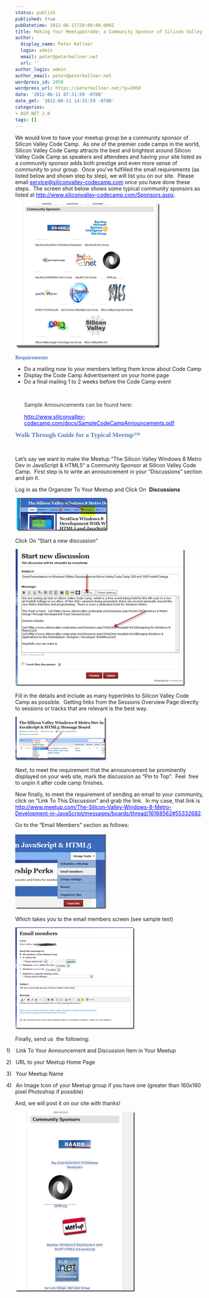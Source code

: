 ```yaml
---
status: publish
published: true
pubDatetime: 2012-06-11T20:00:00.000Z
title: Making Your Meetup&trade; a Community Sponsor of Silicon Valley Code Camp
author:
  display_name: Peter Kellner
  login: admin
  email: peter@peterkellner.net
  url: ''
author_login: admin
author_email: peter@peterkellner.net
wordpress_id: 2050
wordpress_url: https://peterkellner.net/?p=2050
date: '2012-06-11 07:31:59 -0700'
date_gmt: '2012-06-11 14:31:59 -0700'
categories:
- ASP.NET 2.0
tags: []
---
```

<p><meta http-equiv="Content-Type" content="text/html; charset=macintosh" /><meta name="ProgId" content="Word.Document" /><meta name="Generator" content="Microsoft Word 14" /><meta name="Originator" content="Microsoft Word 14" />
<link href="MakingYourMEETUPaCommunitySponsor_files/filelist.xml" rel="File-List" />
<link href="MakingYourMEETUPaCommunitySponsor_files/editdata.mso" rel="Edit-Time-Data" />
<style><!--<br />
v\:* {behavior:url(#default#VML);} o\:* {behavior:url(#default#VML);} w\:* {behavior:url(#default#VML);} .shape {behavior:url(#default#VML);}<br />
--></style>
<link href="MakingYourMEETUPaCommunitySponsor_files/themedata.xml" rel="themeData" />
<style><!--<br />
<!--  /* Font Definitions */ @font-face 	{font-family:"Courier New"; 	panose-1:2 7 3 9 2 2 5 2 4 4; 	mso-font-charset:0; 	mso-generic-font-family:auto; 	mso-font-pitch:variable; 	mso-font-signature:-536859905 -1073711037 9 0 511 0;} @font-face 	{font-family:wingdings; 	panose-1:5 0 0 0 0 0 0 0 0 0; 	mso-font-charset:2; 	mso-generic-font-family:auto; 	mso-font-pitch:variable; 	mso-font-signature:0 268435456 0 0 -2147483648 0;} @font-face 	{font-family:"\FF2D\FF33 \30B4\30B7\30C3\30AF"; 	mso-font-charset:78; 	mso-generic-font-family:auto; 	mso-font-pitch:variable; 	mso-font-signature:1 134676480 16 0 131072 0;} @font-face 	{font-family:"\FF2D\FF33 \30B4\30B7\30C3\30AF"; 	mso-font-charset:78; 	mso-generic-font-family:auto; 	mso-font-pitch:variable; 	mso-font-signature:1 134676480 16 0 131072 0;} @font-face 	{font-family:calibri; 	panose-1:2 15 5 2 2 2 4 3 2 4; 	mso-font-charset:0; 	mso-generic-font-family:auto; 	mso-font-pitch:variable; 	mso-font-signature:-520092929 1073786111 9 0 415 0;} @font-face 	{font-family:cambria; 	panose-1:2 4 5 3 5 4 6 3 2 4; 	mso-font-charset:0; 	mso-generic-font-family:auto; 	mso-font-pitch:variable; 	mso-font-signature:-536870145 1073743103 0 0 415 0;} @font-face 	{font-family:tahoma; 	panose-1:2 11 6 4 3 5 4 4 2 4; 	mso-font-charset:0; 	mso-generic-font-family:auto; 	mso-font-pitch:variable; 	mso-font-signature:3 0 0 0 1 0;}  /* Style Definitions */ p.msonormal, li.msonormal, div.msonormal 	{mso-style-unhide:no; 	mso-style-qformat:yes; 	mso-style-parent:""; 	margin-top:0in; 	margin-right:0in; 	margin-bottom:10.0pt; 	margin-left:0in; 	line-height:115%; 	mso-pagination:widow-orphan; 	font-size:11.0pt; 	font-family:calibri; 	mso-ascii-font-family:calibri; 	mso-ascii-theme-font:minor-latin; 	mso-fareast-font-family:calibri; 	mso-fareast-theme-font:minor-latin; 	mso-hansi-font-family:calibri; 	mso-hansi-theme-font:minor-latin; 	mso-bidi-font-family:"Times New Roman"; 	mso-bidi-theme-font:minor-bidi;} h1 	{mso-style-priority:9; 	mso-style-unhide:no; 	mso-style-qformat:yes; 	mso-style-link:"Heading 1 Char"; 	mso-style-next:normal; 	margin-top:24.0pt; 	margin-right:0in; 	margin-bottom:0in; 	margin-left:0in; 	margin-bottom:.0001pt; 	line-height:115%; 	mso-pagination:widow-orphan lines-together; 	page-break-after:avoid; 	mso-outline-level:1; 	font-size:14.0pt; 	font-family:cambria; 	mso-ascii-font-family:cambria; 	mso-ascii-theme-font:major-latin; 	mso-fareast-font-family:"\FF2D\FF33 \30B4\30B7\30C3\30AF"; 	mso-fareast-theme-font:major-fareast; 	mso-hansi-font-family:cambria; 	mso-hansi-theme-font:major-latin; 	mso-bidi-font-family:"Times New Roman"; 	mso-bidi-theme-font:major-bidi; 	color:#365f91; 	mso-themecolor:accent1; 	mso-themeshade:191; 	mso-font-kerning:0pt;} h2 	{mso-style-priority:9; 	mso-style-qformat:yes; 	mso-style-link:"Heading 2 Char"; 	mso-style-next:normal; 	margin-top:10.0pt; 	margin-right:0in; 	margin-bottom:0in; 	margin-left:0in; 	margin-bottom:.0001pt; 	line-height:115%; 	mso-pagination:widow-orphan lines-together; 	page-break-after:avoid; 	mso-outline-level:2; 	font-size:13.0pt; 	font-family:cambria; 	mso-ascii-font-family:cambria; 	mso-ascii-theme-font:major-latin; 	mso-fareast-font-family:"\FF2D\FF33 \30B4\30B7\30C3\30AF"; 	mso-fareast-theme-font:major-fareast; 	mso-hansi-font-family:cambria; 	mso-hansi-theme-font:major-latin; 	mso-bidi-font-family:"Times New Roman"; 	mso-bidi-theme-font:major-bidi; 	color:#4f81bd; 	mso-themecolor:accent1;} h3 	{mso-style-priority:9; 	mso-style-qformat:yes; 	mso-style-link:"Heading 3 Char"; 	mso-style-next:normal; 	margin-top:10.0pt; 	margin-right:0in; 	margin-bottom:0in; 	margin-left:0in; 	margin-bottom:.0001pt; 	line-height:115%; 	mso-pagination:widow-orphan lines-together; 	page-break-after:avoid; 	mso-outline-level:3; 	font-size:11.0pt; 	font-family:cambria; 	mso-ascii-font-family:cambria; 	mso-ascii-theme-font:major-latin; 	mso-fareast-font-family:"\FF2D\FF33 \30B4\30B7\30C3\30AF"; 	mso-fareast-theme-font:major-fareast; 	mso-hansi-font-family:cambria; 	mso-hansi-theme-font:major-latin; 	mso-bidi-font-family:"Times New Roman"; 	mso-bidi-theme-font:major-bidi; 	color:#4f81bd; 	mso-themecolor:accent1;} h4 	{mso-style-priority:9; 	mso-style-qformat:yes; 	mso-style-link:"Heading 4 Char"; 	mso-style-next:normal; 	margin-top:10.0pt; 	margin-right:0in; 	margin-bottom:0in; 	margin-left:0in; 	margin-bottom:.0001pt; 	line-height:115%; 	mso-pagination:widow-orphan lines-together; 	page-break-after:avoid; 	mso-outline-level:4; 	font-size:11.0pt; 	font-family:cambria; 	mso-ascii-font-family:cambria; 	mso-ascii-theme-font:major-latin; 	mso-fareast-font-family:"\FF2D\FF33 \30B4\30B7\30C3\30AF"; 	mso-fareast-theme-font:major-fareast; 	mso-hansi-font-family:cambria; 	mso-hansi-theme-font:major-latin; 	mso-bidi-font-family:"Times New Roman"; 	mso-bidi-theme-font:major-bidi; 	color:#4f81bd; 	mso-themecolor:accent1; 	font-style:italic;} p.msoheader, li.msoheader, div.msoheader 	{mso-style-priority:99; 	mso-style-link:"Header Char"; 	margin:0in; 	margin-bottom:.0001pt; 	mso-pagination:widow-orphan; 	tab-stops:center 3.25in right 6.5in; 	font-size:11.0pt; 	font-family:calibri; 	mso-ascii-font-family:calibri; 	mso-ascii-theme-font:minor-latin; 	mso-fareast-font-family:calibri; 	mso-fareast-theme-font:minor-latin; 	mso-hansi-font-family:calibri; 	mso-hansi-theme-font:minor-latin; 	mso-bidi-font-family:"Times New Roman"; 	mso-bidi-theme-font:minor-bidi;} p.msofooter, li.msofooter, div.msofooter 	{mso-style-priority:99; 	mso-style-link:"Footer Char"; 	margin:0in; 	margin-bottom:.0001pt; 	mso-pagination:widow-orphan; 	tab-stops:center 3.25in right 6.5in; 	font-size:11.0pt; 	font-family:calibri; 	mso-ascii-font-family:calibri; 	mso-ascii-theme-font:minor-latin; 	mso-fareast-font-family:calibri; 	mso-fareast-theme-font:minor-latin; 	mso-hansi-font-family:calibri; 	mso-hansi-theme-font:minor-latin; 	mso-bidi-font-family:"Times New Roman"; 	mso-bidi-theme-font:minor-bidi;} a:link, span.msohyperlink 	{mso-style-priority:99; 	color:blue; 	mso-themecolor:hyperlink; 	text-decoration:underline; 	text-underline:single;} a:visited, span.msohyperlinkfollowed 	{mso-style-noshow:yes; 	mso-style-priority:99; 	color:purple; 	mso-themecolor:followedhyperlink; 	text-decoration:underline; 	text-underline:single;} p.msoacetate, li.msoacetate, div.msoacetate 	{mso-style-noshow:yes; 	mso-style-priority:99; 	mso-style-link:"Balloon Text Char"; 	margin:0in; 	margin-bottom:.0001pt; 	mso-pagination:widow-orphan; 	font-size:8.0pt; 	font-family:tahoma; 	mso-fareast-font-family:calibri; 	mso-fareast-theme-font:minor-latin; 	mso-bidi-font-family:tahoma;} p.msolistparagraph, li.msolistparagraph, div.msolistparagraph 	{mso-style-priority:34; 	mso-style-unhide:no; 	mso-style-qformat:yes; 	margin-top:0in; 	margin-right:0in; 	margin-bottom:10.0pt; 	margin-left:.5in; 	mso-add-space:auto; 	line-height:115%; 	mso-pagination:widow-orphan; 	font-size:11.0pt; 	font-family:calibri; 	mso-ascii-font-family:calibri; 	mso-ascii-theme-font:minor-latin; 	mso-fareast-font-family:calibri; 	mso-fareast-theme-font:minor-latin; 	mso-hansi-font-family:calibri; 	mso-hansi-theme-font:minor-latin; 	mso-bidi-font-family:"Times New Roman"; 	mso-bidi-theme-font:minor-bidi;} p.msolistparagraphcxspfirst, li.msolistparagraphcxspfirst, div.msolistparagraphcxspfirst 	{mso-style-priority:34; 	mso-style-unhide:no; 	mso-style-qformat:yes; 	mso-style-type:export-only; 	margin-top:0in; 	margin-right:0in; 	margin-bottom:0in; 	margin-left:.5in; 	margin-bottom:.0001pt; 	mso-add-space:auto; 	line-height:115%; 	mso-pagination:widow-orphan; 	font-size:11.0pt; 	font-family:calibri; 	mso-ascii-font-family:calibri; 	mso-ascii-theme-font:minor-latin; 	mso-fareast-font-family:calibri; 	mso-fareast-theme-font:minor-latin; 	mso-hansi-font-family:calibri; 	mso-hansi-theme-font:minor-latin; 	mso-bidi-font-family:"Times New Roman"; 	mso-bidi-theme-font:minor-bidi;} p.msolistparagraphcxspmiddle, li.msolistparagraphcxspmiddle, div.msolistparagraphcxspmiddle 	{mso-style-priority:34; 	mso-style-unhide:no; 	mso-style-qformat:yes; 	mso-style-type:export-only; 	margin-top:0in; 	margin-right:0in; 	margin-bottom:0in; 	margin-left:.5in; 	margin-bottom:.0001pt; 	mso-add-space:auto; 	line-height:115%; 	mso-pagination:widow-orphan; 	font-size:11.0pt; 	font-family:calibri; 	mso-ascii-font-family:calibri; 	mso-ascii-theme-font:minor-latin; 	mso-fareast-font-family:calibri; 	mso-fareast-theme-font:minor-latin; 	mso-hansi-font-family:calibri; 	mso-hansi-theme-font:minor-latin; 	mso-bidi-font-family:"Times New Roman"; 	mso-bidi-theme-font:minor-bidi;} p.msolistparagraphcxsplast, li.msolistparagraphcxsplast, div.msolistparagraphcxsplast 	{mso-style-priority:34; 	mso-style-unhide:no; 	mso-style-qformat:yes; 	mso-style-type:export-only; 	margin-top:0in; 	margin-right:0in; 	margin-bottom:10.0pt; 	margin-left:.5in; 	mso-add-space:auto; 	line-height:115%; 	mso-pagination:widow-orphan; 	font-size:11.0pt; 	font-family:calibri; 	mso-ascii-font-family:calibri; 	mso-ascii-theme-font:minor-latin; 	mso-fareast-font-family:calibri; 	mso-fareast-theme-font:minor-latin; 	mso-hansi-font-family:calibri; 	mso-hansi-theme-font:minor-latin; 	mso-bidi-font-family:"Times New Roman"; 	mso-bidi-theme-font:minor-bidi;} span.heading1char 	{mso-style-name:"Heading 1 Char"; 	mso-style-priority:9; 	mso-style-unhide:no; 	mso-style-locked:yes; 	mso-style-link:"Heading 1"; 	mso-ansi-font-size:14.0pt; 	mso-bidi-font-size:14.0pt; 	font-family:cambria; 	mso-ascii-font-family:cambria; 	mso-ascii-theme-font:major-latin; 	mso-fareast-font-family:"\FF2D\FF33 \30B4\30B7\30C3\30AF"; 	mso-fareast-theme-font:major-fareast; 	mso-hansi-font-family:cambria; 	mso-hansi-theme-font:major-latin; 	mso-bidi-font-family:"Times New Roman"; 	mso-bidi-theme-font:major-bidi; 	color:#365f91; 	mso-themecolor:accent1; 	mso-themeshade:191; 	font-weight:bold;} span.heading2char 	{mso-style-name:"Heading 2 Char"; 	mso-style-priority:9; 	mso-style-unhide:no; 	mso-style-locked:yes; 	mso-style-link:"Heading 2"; 	mso-ansi-font-size:13.0pt; 	mso-bidi-font-size:13.0pt; 	font-family:cambria; 	mso-ascii-font-family:cambria; 	mso-ascii-theme-font:major-latin; 	mso-fareast-font-family:"\FF2D\FF33 \30B4\30B7\30C3\30AF"; 	mso-fareast-theme-font:major-fareast; 	mso-hansi-font-family:cambria; 	mso-hansi-theme-font:major-latin; 	mso-bidi-font-family:"Times New Roman"; 	mso-bidi-theme-font:major-bidi; 	color:#4f81bd; 	mso-themecolor:accent1; 	font-weight:bold;} span.balloontextchar 	{mso-style-name:"Balloon Text Char"; 	mso-style-noshow:yes; 	mso-style-priority:99; 	mso-style-unhide:no; 	mso-style-locked:yes; 	mso-style-link:"Balloon Text"; 	mso-ansi-font-size:8.0pt; 	mso-bidi-font-size:8.0pt; 	font-family:tahoma; 	mso-ascii-font-family:tahoma; 	mso-hansi-font-family:tahoma; 	mso-bidi-font-family:tahoma;} span.headerchar 	{mso-style-name:"Header Char"; 	mso-style-priority:99; 	mso-style-unhide:no; 	mso-style-locked:yes; 	mso-style-link:header;} span.footerchar 	{mso-style-name:"Footer Char"; 	mso-style-priority:99; 	mso-style-unhide:no; 	mso-style-locked:yes; 	mso-style-link:footer;} span.heading3char 	{mso-style-name:"Heading 3 Char"; 	mso-style-priority:9; 	mso-style-unhide:no; 	mso-style-locked:yes; 	mso-style-link:"Heading 3"; 	font-family:cambria; 	mso-ascii-font-family:cambria; 	mso-ascii-theme-font:major-latin; 	mso-fareast-font-family:"\FF2D\FF33 \30B4\30B7\30C3\30AF"; 	mso-fareast-theme-font:major-fareast; 	mso-hansi-font-family:cambria; 	mso-hansi-theme-font:major-latin; 	mso-bidi-font-family:"Times New Roman"; 	mso-bidi-theme-font:major-bidi; 	color:#4f81bd; 	mso-themecolor:accent1; 	font-weight:bold;} span.apple-style-span 	{mso-style-name:apple-style-span; 	mso-style-unhide:no;} span.heading4char 	{mso-style-name:"Heading 4 Char"; 	mso-style-priority:9; 	mso-style-unhide:no; 	mso-style-locked:yes; 	mso-style-link:"Heading 4"; 	font-family:cambria; 	mso-ascii-font-family:cambria; 	mso-ascii-theme-font:major-latin; 	mso-fareast-font-family:"\FF2D\FF33 \30B4\30B7\30C3\30AF"; 	mso-fareast-theme-font:major-fareast; 	mso-hansi-font-family:cambria; 	mso-hansi-theme-font:major-latin; 	mso-bidi-font-family:"Times New Roman"; 	mso-bidi-theme-font:major-bidi; 	color:#4f81bd; 	mso-themecolor:accent1; 	font-weight:bold; 	font-style:italic;} span.spelle 	{mso-style-name:""; 	mso-spl-e:yes;} span.grame 	{mso-style-name:""; 	mso-gram-e:yes;} .msochpdefault 	{mso-style-type:export-only; 	mso-default-props:yes; 	font-size:11.0pt; 	mso-ansi-font-size:11.0pt; 	mso-bidi-font-size:11.0pt; 	font-family:calibri; 	mso-ascii-font-family:calibri; 	mso-ascii-theme-font:minor-latin; 	mso-fareast-font-family:calibri; 	mso-fareast-theme-font:minor-latin; 	mso-hansi-font-family:calibri; 	mso-hansi-theme-font:minor-latin; 	mso-bidi-font-family:"Times New Roman"; 	mso-bidi-theme-font:minor-bidi;} .msopapdefault 	{mso-style-type:export-only; 	margin-bottom:10.0pt; 	line-height:115%;}  /* Page Definitions */ @page 	{mso-footnote-separator:url(":MakingYourMEETUPaCommunitySponsor_files:header.htm") fs; 	mso-footnote-continuation-separator:url(":MakingYourMEETUPaCommunitySponsor_files:header.htm") fcs; 	mso-endnote-separator:url(":MakingYourMEETUPaCommunitySponsor_files:header.htm") es; 	mso-endnote-continuation-separator:url(":MakingYourMEETUPaCommunitySponsor_files:header.htm") ecs;} @page wordsection1 	{size:8.5in 11.0in; 	margin:1.0in 1.0in 1.0in 1.0in; 	mso-header-margin:.5in; 	mso-footer-margin:.5in; 	mso-footer:url(":MakingYourMEETUPaCommunitySponsor_files:header.htm") f1; 	mso-paper-source:0;} div.wordsection1 	{page:wordsection1;}  /* List Definitions */ @list l0 	{mso-list-id:36051506; 	mso-list-type:hybrid; 	mso-list-template-ids:1167600878 67698689 67698691 67698693 67698689 67698691 67698693 67698689 67698691 67698693;} @list l0:level1 	{mso-level-number-format:bullet; 	mso-level-text:\f0b7; 	mso-level-tab-stop:none; 	mso-level-number-position:left; 	text-indent:-.25in; 	font-family:symbol;} @list l0:level2 	{mso-level-number-format:bullet; 	mso-level-text:o; 	mso-level-tab-stop:none; 	mso-level-number-position:left; 	text-indent:-.25in; 	font-family:"Courier New";} @list l0:level3 	{mso-level-number-format:bullet; 	mso-level-text:\f0a7; 	mso-level-tab-stop:none; 	mso-level-number-position:left; 	text-indent:-.25in; 	font-family:wingdings;} @list l0:level4 	{mso-level-number-format:bullet; 	mso-level-text:\f0b7; 	mso-level-tab-stop:none; 	mso-level-number-position:left; 	text-indent:-.25in; 	font-family:symbol;} @list l0:level5 	{mso-level-number-format:bullet; 	mso-level-text:o; 	mso-level-tab-stop:none; 	mso-level-number-position:left; 	text-indent:-.25in; 	font-family:"Courier New";} @list l0:level6 	{mso-level-number-format:bullet; 	mso-level-text:\f0a7; 	mso-level-tab-stop:none; 	mso-level-number-position:left; 	text-indent:-.25in; 	font-family:wingdings;} @list l0:level7 	{mso-level-number-format:bullet; 	mso-level-text:\f0b7; 	mso-level-tab-stop:none; 	mso-level-number-position:left; 	text-indent:-.25in; 	font-family:symbol;} @list l0:level8 	{mso-level-number-format:bullet; 	mso-level-text:o; 	mso-level-tab-stop:none; 	mso-level-number-position:left; 	text-indent:-.25in; 	font-family:"Courier New";} @list l0:level9 	{mso-level-number-format:bullet; 	mso-level-text:\f0a7; 	mso-level-tab-stop:none; 	mso-level-number-position:left; 	text-indent:-.25in; 	font-family:wingdings;} @list l1 	{mso-list-id:514273211; 	mso-list-type:hybrid; 	mso-list-template-ids:1012183366 67698705 67698713 67698715 67698703 67698713 67698715 67698703 67698713 67698715;} @list l1:level1 	{mso-level-text:"%1\)"; 	mso-level-tab-stop:none; 	mso-level-number-position:left; 	text-indent:-.25in;} @list l1:level2 	{mso-level-number-format:alpha-lower; 	mso-level-tab-stop:none; 	mso-level-number-position:left; 	text-indent:-.25in;} @list l1:level3 	{mso-level-number-format:roman-lower; 	mso-level-tab-stop:none; 	mso-level-number-position:right; 	text-indent:-9.0pt;} @list l1:level4 	{mso-level-tab-stop:none; 	mso-level-number-position:left; 	text-indent:-.25in;} @list l1:level5 	{mso-level-number-format:alpha-lower; 	mso-level-tab-stop:none; 	mso-level-number-position:left; 	text-indent:-.25in;} @list l1:level6 	{mso-level-number-format:roman-lower; 	mso-level-tab-stop:none; 	mso-level-number-position:right; 	text-indent:-9.0pt;} @list l1:level7 	{mso-level-tab-stop:none; 	mso-level-number-position:left; 	text-indent:-.25in;} @list l1:level8 	{mso-level-number-format:alpha-lower; 	mso-level-tab-stop:none; 	mso-level-number-position:left; 	text-indent:-.25in;} @list l1:level9 	{mso-level-number-format:roman-lower; 	mso-level-tab-stop:none; 	mso-level-number-position:right; 	text-indent:-9.0pt;} @list l2 	{mso-list-id:659506830; 	mso-list-type:hybrid; 	mso-list-template-ids:1830963042 67698705 67698713 67698715 67698703 67698713 67698715 67698703 67698713 67698715;} @list l2:level1 	{mso-level-text:"%1\)"; 	mso-level-tab-stop:none; 	mso-level-number-position:left; 	text-indent:-.25in;} @list l2:level2 	{mso-level-number-format:alpha-lower; 	mso-level-tab-stop:none; 	mso-level-number-position:left; 	text-indent:-.25in;} @list l2:level3 	{mso-level-number-format:roman-lower; 	mso-level-tab-stop:none; 	mso-level-number-position:right; 	text-indent:-9.0pt;} @list l2:level4 	{mso-level-tab-stop:none; 	mso-level-number-position:left; 	text-indent:-.25in;} @list l2:level5 	{mso-level-number-format:alpha-lower; 	mso-level-tab-stop:none; 	mso-level-number-position:left; 	text-indent:-.25in;} @list l2:level6 	{mso-level-number-format:roman-lower; 	mso-level-tab-stop:none; 	mso-level-number-position:right; 	text-indent:-9.0pt;} @list l2:level7 	{mso-level-tab-stop:none; 	mso-level-number-position:left; 	text-indent:-.25in;} @list l2:level8 	{mso-level-number-format:alpha-lower; 	mso-level-tab-stop:none; 	mso-level-number-position:left; 	text-indent:-.25in;} @list l2:level9 	{mso-level-number-format:roman-lower; 	mso-level-tab-stop:none; 	mso-level-number-position:right; 	text-indent:-9.0pt;} @list l3 	{mso-list-id:2069955322; 	mso-list-type:hybrid; 	mso-list-template-ids:453007584 67698705 67698713 67698715 67698703 67698713 67698715 67698703 67698713 67698715;} @list l3:level1 	{mso-level-text:"%1\)"; 	mso-level-tab-stop:none; 	mso-level-number-position:left; 	text-indent:-.25in;} @list l3:level2 	{mso-level-number-format:alpha-lower; 	mso-level-tab-stop:none; 	mso-level-number-position:left; 	text-indent:-.25in;} @list l3:level3 	{mso-level-number-format:roman-lower; 	mso-level-tab-stop:none; 	mso-level-number-position:right; 	text-indent:-9.0pt;} @list l3:level4 	{mso-level-tab-stop:none; 	mso-level-number-position:left; 	text-indent:-.25in;} @list l3:level5 	{mso-level-number-format:alpha-lower; 	mso-level-tab-stop:none; 	mso-level-number-position:left; 	text-indent:-.25in;} @list l3:level6 	{mso-level-number-format:roman-lower; 	mso-level-tab-stop:none; 	mso-level-number-position:right; 	text-indent:-9.0pt;} @list l3:level7 	{mso-level-tab-stop:none; 	mso-level-number-position:left; 	text-indent:-.25in;} @list l3:level8 	{mso-level-number-format:alpha-lower; 	mso-level-tab-stop:none; 	mso-level-number-position:left; 	text-indent:-.25in;} @list l3:level9 	{mso-level-number-format:roman-lower; 	mso-level-tab-stop:none; 	mso-level-number-position:right; 	text-indent:-9.0pt;} ol 	{margin-bottom:0in;} ul 	{margin-bottom:0in;}<br />
--></style>
<div class="WordSection1">
<h2></h2>
<p class="MsoNormal">We would love to have your <span class="SpellE">meetup</span> group be a community sponsor of Silicon Valley Code Camp.<span style="mso-spacerun: yes;">  </span>As one of the premier code camps in the world, Silicon Valley Code Camp attracts the best and brightest around Silicon Valley Code Camp as speakers and attendees and having your site listed as a community sponsor adds both prestige and even more sense of community to your group.<span style="mso-spacerun: yes;">  </span>Once you’ve fulfilled the small requirements (as listed below and shown step by step), we will list you on our site.<span style="mso-spacerun: yes;">  </span>Please email <a href="mailto:service2012@siliconvalley-codecamp.com">service@siliconvalley-codecamp.com</a> once you have done these steps.<span style="mso-spacerun: yes;">  </span>The screen shot below shows some typical community sponsors as listed at <a href="http://www.siliconvalley-codecamp.com/Sponsors.aspx">http://www.siliconvalley-codecamp.com/Sponsors.aspx</a>.</p>
<p class="MsoNormal"> <a href="/wp/wp-content/uploads/2012/06/image001.png"><img style="background-image: none; padding-left: 0px; padding-right: 0px; display: inline; padding-top: 0px; border: 0px;" title="image001" alt="image001" src="/wp/wp-content/uploads/2012/06/image001_thumb.png" width="383" height="388" border="0" /></a></p>
<h3>Requirements</h3>
<ul>
<li>Do a mailing now to your members letting them know about Code Camp</li>
<li>Display the Code Camp Advertisement on your home page</li>
<li>Do a final mailing 1 to 2 weeks before the Code Camp event</li>
</ul>
<p class="MsoListParagraphCxSpMiddle"><span style="line-height: 115%; color: #333333; font-size: 10.5pt; mso-ascii-font-family: calibri; mso-hansi-font-family: calibri; mso-bidi-font-family: calibri;"> </span></p>
<p class="MsoListParagraphCxSpMiddle" style="margin-left: 0.25in; mso-add-space: auto;"><span style="line-height: 115%; color: #333333; font-size: 10.5pt; mso-ascii-font-family: calibri; mso-hansi-font-family: calibri; mso-bidi-font-family: calibri;">Sample Announcements can be found here:<span style="mso-spacerun: yes;">  </span></span></p>
<p class="MsoListParagraphCxSpLast" style="margin-left: 0.25in; mso-add-space: auto;"><a href="http://www.siliconvalley-codecamp.com/docs/SampleCodeCampAnnouncements.pdf">http://www.siliconvalley-codecamp.com/docs/SampleCodeCampAnnouncements.pdf</a></p>
<h2>Walk Through Guide for a Typical <span class="SpellE">Meetup</span>™</h2>
<p class="MsoNormal"><b><span style="font-family: cambria; color: #4f81bd; mso-ascii-theme-font: major-latin; mso-fareast-font-family: 'ＭＳゴシック'; mso-fareast-theme-font: major-fareast; mso-hansi-theme-font: major-latin; mso-bidi-font-family: 'Times New Roman'; mso-bidi-theme-font: major-bidi; mso-themecolor: accent1;"> </span></b></p>
<p class="MsoNormal">Let’s say we want to make the <span class="SpellE">Meetup</span> “The Silicon Valley Windows 8 Metro <span class="SpellE">Dev</span> in JavaScript &amp; HTML5“ a Community Sponsor at Silicon Valley Code Camp.<span style="mso-spacerun: yes;">  </span>First step is to write an announcement in your “Discussions” section and pin it.<span style="mso-spacerun: yes;">  </span></p>
<p class="MsoNormal">Log in as the Organizer To Your <span class="SpellE">Meetup</span> and Click <span class="GramE">On<span style="mso-spacerun: yes;">  </span><b style="mso-bidi-font-weight: normal;">Discussions</b></span></p>
<p class="MsoNormal"> <a href="/wp/wp-content/uploads/2012/06/image003.png"><img style="background-image: none; padding-left: 0px; padding-right: 0px; display: inline; padding-top: 0px; border: 0px;" title="image003" alt="image003" src="/wp/wp-content/uploads/2012/06/image003_thumb.png" width="244" height="89" border="0" /></a></p>
<p class="MsoNormal">Click On “Start a new discussion”</p>
<p class="MsoNormal"><a href="/wp/wp-content/uploads/2012/06/image007.png"><img style="background-image: none; padding-left: 0px; padding-right: 0px; display: inline; padding-top: 0px; border: 0px;" title="image007" alt="image007" src="/wp/wp-content/uploads/2012/06/image007_thumb.png" width="455" height="367" border="0" /></a></p>
<p class="MsoNormal">Fill in the details and include as many hyperlinks to Silicon Valley Code Camp as possible.<span style="mso-spacerun: yes;">  </span>Getting links from the Sessions Overview Page directly to sessions or tracks that are relevant is the best way.</p>
<p class="MsoNormal"><a href="/wp/wp-content/uploads/2012/06/image009.png"><img style="background-image: none; padding-left: 0px; padding-right: 0px; display: inline; padding-top: 0px; border: 0px;" title="image009" alt="image009" src="/wp/wp-content/uploads/2012/06/image009_thumb.png" width="244" height="117" border="0" /></a></p>
<p class="MsoNormal">Next, to meet the requirement that the announcement be prominently displayed on your web site, mark the discussion as “Pin to Top”.<span style="mso-spacerun: yes;">  </span><span class="GramE">Feel<span style="mso-spacerun: yes;">  </span>free</span> to unpin it after code camp finishes.</p>
<p class="MsoNormal">Now finally, to meet the requirement of sending an email to your community, click on “Link To This Discussion” and grab the link.<span style="mso-spacerun: yes;">  </span>In my case, that link is <a href="http://www.meetup.com/The-Silicon-Valley-Windows-8-Metro-Development-in-JavaScript/messages/boards/thread/16168562#55332682">http://www.meetup.com/The-Silicon-Valley-Windows-8-Metro-Development-in-JavaScript/messages/boards/thread/16168562#55332682</a>.</p>
<p class="MsoNormal">Go to the “Email Members” section as follows:</p>
<p><span style="line-height: 115%; font-family: calibri; font-size: 11pt; mso-ascii-theme-font: minor-latin; mso-fareast-font-family: calibri; mso-fareast-theme-font: minor-latin; mso-hansi-theme-font: minor-latin; mso-bidi-font-family: 'Times New Roman'; mso-bidi-theme-font: minor-bidi; mso-ansi-language: en-us; mso-fareast-language: en-us; mso-bidi-language: ar-sa;"><a href="/wp/wp-content/uploads/2012/06/image011.png"><img style="background-image: none; padding-left: 0px; padding-right: 0px; display: inline; padding-top: 0px; border: 0px;" title="image011" alt="image011" src="/wp/wp-content/uploads/2012/06/image011_thumb.png" width="244" height="203" border="0" /></a> <br style="page-break-before: always; mso-special-character: line-break;" clear="all" /></span></p>
<p class="MsoNormal">Which takes you to the email <span class="GramE">members</span> screen (see sample text)</p>
<p class="MsoNormal"><a href="/wp/wp-content/uploads/2012/06/image013.png"><img style="background-image: none; padding-left: 0px; padding-right: 0px; display: inline; padding-top: 0px; border: 0px;" title="image013" alt="image013" src="/wp/wp-content/uploads/2012/06/image013_thumb.png" width="320" height="273" border="0" /></a></p>
<p class="MsoNormal">Finally, send <span class="GramE">us<span style="mso-spacerun: yes;">  </span>the</span> following:</p>
<p class="MsoListParagraphCxSpFirst" style="text-indent: -0.25in; mso-list: l1 level1 lfo4;"><span style="mso-bidi-font-family: calibri; mso-bidi-theme-font: minor-latin;"><span style="mso-list: ignore;">1)<span style="font: 7pt 'Times New Roman';">     </span></span></span><span style="mso-spacerun: yes;"> </span>Link To Your Announcement and Discussion Item in Your <span class="SpellE">Meetup</span></p>
<p class="MsoListParagraphCxSpMiddle" style="text-indent: -0.25in; mso-list: l1 level1 lfo4;"><span style="mso-bidi-font-family: calibri; mso-bidi-theme-font: minor-latin;"><span style="mso-list: ignore;">2)<span style="font: 7pt 'Times New Roman';">     </span></span></span>URL to your <span class="SpellE">Meetup</span> Home Page</p>
<p class="MsoListParagraphCxSpMiddle" style="text-indent: -0.25in; mso-list: l1 level1 lfo4;"><span style="mso-bidi-font-family: calibri; mso-bidi-theme-font: minor-latin;"><span style="mso-list: ignore;">3)<span style="font: 7pt 'Times New Roman';">     </span></span></span>Your <span class="SpellE">Meetup</span> Name</p>
<p class="MsoListParagraphCxSpMiddle" style="text-indent: -0.25in; mso-list: l1 level1 lfo4;"><span style="mso-bidi-font-family: calibri; mso-bidi-theme-font: minor-latin;"><span style="mso-list: ignore;">4)<span style="font: 7pt 'Times New Roman';">     </span></span></span>An Image Icon of your <span class="SpellE">Meetup</span> group if you have one (greater than 160x160 pixel Photoshop if possible)</p>
<p class="MsoListParagraphCxSpMiddle" style="margin-left: 0in; mso-add-space: auto;">And, we will post it on our site with thanks!</p>
</div>
<p><a href="/wp/wp-content/uploads/2012/06/image015.png"><img style="background-image: none; padding-left: 0px; padding-right: 0px; display: inline; padding-top: 0px; border: 0px;" title="image015" alt="image015" src="/wp/wp-content/uploads/2012/06/image015_thumb.png" width="321" height="483" border="0" /></a></p>
